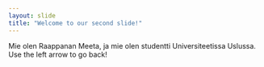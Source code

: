 ```yaml
---
layout: slide
title: "Welcome to our second slide!"
---
```

Mie olen Raappanan Meeta, ja mie olen studentti Universiteetissa Uslussa.
Use the left arrow to go back!
